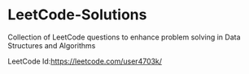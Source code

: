 # LeetCode-Solutions
Collection of LeetCode questions to enhance problem solving in Data Structures and Algorithms

LeetCode Id:https://leetcode.com/user4703k/
